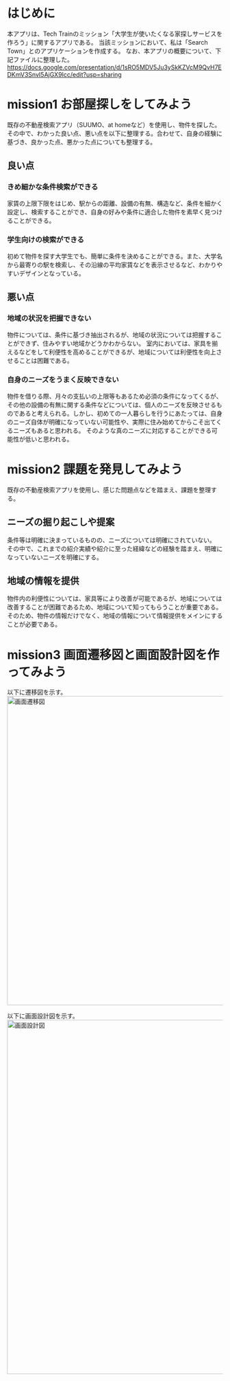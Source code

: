 # はじめに
本アプリは、Tech Trainのミッション「大学生が使いたくなる家探しサービスを作ろう」に関するアプリである。
当該ミッションにおいて、私は「Search Town」とのアプリケーションを作成する。
なお、本アプリの概要について、下記ファイルに整理した。
https://docs.google.com/presentation/d/1sRO5MDV5Ju3ySkKZVcM9QvH7EDKmV3SnvI5AjGX9Icc/edit?usp=sharing

# mission1 お部屋探しをしてみよう
既存の不動産検索アプリ（SUUMO、at homeなど）を使用し、物件を探した。
その中で、わかった良い点、悪い点を以下に整理する。合わせて、自身の経験に基づき、良かった点、悪かった点についても整理する。

## 良い点
### きめ細かな条件検索ができる
家賃の上限下限をはじめ、駅からの距離、設備の有無、構造など、条件を細かく設定し、検索することができ、自身の好みや条件に適合した物件を素早く見つけることができる。

### 学生向けの検索ができる
初めて物件を探す大学生でも、簡単に条件を決めることができる。また、大学名から最寄りの駅を検索し、その沿線の平均家賃などを表示させるなど、わかりやすいデザインとなっている。

## 悪い点
### 地域の状況を把握できない
物件については、条件に基づき抽出されるが、地域の状況については把握することができず、住みやすい地域かどうかわからない。
室内においては、家具を揃えるなどをして利便性を高めることができるが、地域については利便性を向上させることは困難である。

### 自身のニーズをうまく反映できない
物件を借りる際、月々の支払いの上限等もあるため必須の条件になってくるが、その他の設備の有無に関する条件などについては、個人のニーズを反映させるものであると考えられる。しかし、初めての一人暮らしを行うにあたっては、自身のニーズ自体が明確になっていない可能性や、実際に住み始めてからこそ出てくるニーズもあると思われる。
そのような真のニーズに対応することができる可能性が低いと思われる。


# mission2 課題を発見してみよう
既存の不動産検索アプリを使用し、感じた問題点などを踏まえ、課題を整理する。

## ニーズの掘り起こしや提案
条件等は明確に決まっているものの、ニーズについては明確にされていない。
その中で、これまでの紹介実績や紹介に至った経緯などの経験を踏まえ、明確になっていないニーズを明確にする。

## 地域の情報を提供
物件内の利便性については、家具等により改善が可能であるが、地域については改善することが困難であるため、地域について知ってもらうことが重要である。
そのため、物件の情報だけでなく、地域の情報について情報提供をメインにすることが必要である。

# mission3 画面遷移図と画面設計図を作ってみよう
以下に遷移図を示す。
<img width="720" alt="画面遷移図" src="https://user-images.githubusercontent.com/67084301/95669556-23116880-0bbd-11eb-8c6c-e8619b8c3b9f.png">

以下に画面設計図を示す。
<img width="825" alt="画面設計図" src="https://user-images.githubusercontent.com/67084301/95669820-ab910880-0bbf-11eb-8dea-ee8019307ffe.png">

